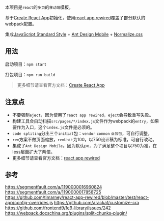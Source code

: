 本项目是`react`的`多页`的`移动端`模板。

基于[Create React App](https://github.com/facebook/create-react-app)初始化，使用[react app rewired](https://github.com/timarney/react-app-rewired)覆盖了部分默认的webpack配置。

集成[JavaScript Standard Style](https://standardjs.com/rules.html) + [Ant Design Mobile](https://mobile.ant.design/index-cn) + [Normalize.css](https://necolas.github.io/normalize.css/)

## 用法

启动项目：`npm start`

打包项目：`npm run build`

>更多细节请查看官方文档：[Create React App](https://github.com/facebook/create-react-app)

## 注意点

* 不要强制`eject`，因为使用了`react app rewired`，`eject`会导致重写失败。
* 构建工具会自动扫描`src/pages/*/index.js`文件作为webpack的`entry`，如果要作为入口，这个`index.js`文件是必须的。
* `code spliting`分出三个`initial`包：`vendor` `common`  `业务包`，可自行调整。
* `rem`方案不做页面缩放，`remUnit`为100，以750设计稿为标准，可自行改动。
* 集成了`Ant Design Mobile`，因为默认px，为了满足整个项目以750为准，在less层面扩大了两倍。
* 更多细节请查看官方文档：[react app rewired](https://github.com/timarney/react-app-rewired)

## 参考

https://segmentfault.com/a/1190000016960824
https://segmentfault.com/a/1190000017858725
https://github.com/timarney/react-app-rewired/blob/master/test/react-app/config-overrides.js
https://github.com/arackaf/customize-cra
https://github.com/frontend9/fe9-library/issues/242
https://webpack.docschina.org/plugins/split-chunks-plugin/